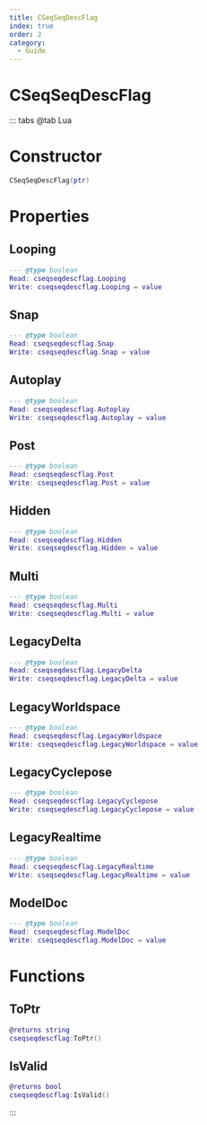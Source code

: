 ```yaml
---
title: CSeqSeqDescFlag
index: true
order: 2
category:
  - Guide
---
```


# CSeqSeqDescFlag

::: tabs
@tab Lua
# Constructor
```lua
CSeqSeqDescFlag(ptr)
```
# Properties
## Looping 
```lua
--- @type boolean
Read: cseqseqdescflag.Looping
Write: cseqseqdescflag.Looping = value
```
## Snap 
```lua
--- @type boolean
Read: cseqseqdescflag.Snap
Write: cseqseqdescflag.Snap = value
```
## Autoplay 
```lua
--- @type boolean
Read: cseqseqdescflag.Autoplay
Write: cseqseqdescflag.Autoplay = value
```
## Post 
```lua
--- @type boolean
Read: cseqseqdescflag.Post
Write: cseqseqdescflag.Post = value
```
## Hidden 
```lua
--- @type boolean
Read: cseqseqdescflag.Hidden
Write: cseqseqdescflag.Hidden = value
```
## Multi 
```lua
--- @type boolean
Read: cseqseqdescflag.Multi
Write: cseqseqdescflag.Multi = value
```
## LegacyDelta 
```lua
--- @type boolean
Read: cseqseqdescflag.LegacyDelta
Write: cseqseqdescflag.LegacyDelta = value
```
## LegacyWorldspace 
```lua
--- @type boolean
Read: cseqseqdescflag.LegacyWorldspace
Write: cseqseqdescflag.LegacyWorldspace = value
```
## LegacyCyclepose 
```lua
--- @type boolean
Read: cseqseqdescflag.LegacyCyclepose
Write: cseqseqdescflag.LegacyCyclepose = value
```
## LegacyRealtime 
```lua
--- @type boolean
Read: cseqseqdescflag.LegacyRealtime
Write: cseqseqdescflag.LegacyRealtime = value
```
## ModelDoc 
```lua
--- @type boolean
Read: cseqseqdescflag.ModelDoc
Write: cseqseqdescflag.ModelDoc = value
```
# Functions
## ToPtr
```lua
@returns string
cseqseqdescflag:ToPtr()
```
## IsValid
```lua
@returns bool
cseqseqdescflag:IsValid()
```

:::